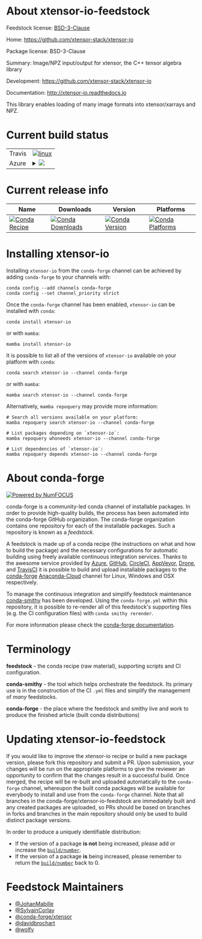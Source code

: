 About xtensor-io-feedstock
==========================

Feedstock license: [BSD-3-Clause](https://github.com/conda-forge/xtensor-io-feedstock/blob/main/LICENSE.txt)

Home: https://github.com/xtensor-stack/xtensor-io

Package license: BSD-3-Clause

Summary: Image/NPZ input/output for xtensor, the C++ tensor algebra library

Development: https://github.com/xtensor-stack/xtensor-io

Documentation: http://xtensor-io.readthedocs.io

This library enables loading of many image formats into xtensor/xarrays and NPZ.

Current build status
====================


<table><tr>
    <td>Travis</td>
    <td>
      <a href="https://app.travis-ci.com/conda-forge/xtensor-io-feedstock">
        <img alt="linux" src="https://img.shields.io/travis/com/conda-forge/xtensor-io-feedstock/main.svg?label=Linux">
      </a>
    </td>
  </tr>
    
  <tr>
    <td>Azure</td>
    <td>
      <details>
        <summary>
          <a href="https://dev.azure.com/conda-forge/feedstock-builds/_build/latest?definitionId=2642&branchName=main">
            <img src="https://dev.azure.com/conda-forge/feedstock-builds/_apis/build/status/xtensor-io-feedstock?branchName=main">
          </a>
        </summary>
        <table>
          <thead><tr><th>Variant</th><th>Status</th></tr></thead>
          <tbody><tr>
              <td>linux_64</td>
              <td>
                <a href="https://dev.azure.com/conda-forge/feedstock-builds/_build/latest?definitionId=2642&branchName=main">
                  <img src="https://dev.azure.com/conda-forge/feedstock-builds/_apis/build/status/xtensor-io-feedstock?branchName=main&jobName=linux&configuration=linux%20linux_64_" alt="variant">
                </a>
              </td>
            </tr><tr>
              <td>linux_aarch64</td>
              <td>
                <a href="https://dev.azure.com/conda-forge/feedstock-builds/_build/latest?definitionId=2642&branchName=main">
                  <img src="https://dev.azure.com/conda-forge/feedstock-builds/_apis/build/status/xtensor-io-feedstock?branchName=main&jobName=linux&configuration=linux%20linux_aarch64_" alt="variant">
                </a>
              </td>
            </tr><tr>
              <td>linux_ppc64le</td>
              <td>
                <a href="https://dev.azure.com/conda-forge/feedstock-builds/_build/latest?definitionId=2642&branchName=main">
                  <img src="https://dev.azure.com/conda-forge/feedstock-builds/_apis/build/status/xtensor-io-feedstock?branchName=main&jobName=linux&configuration=linux%20linux_ppc64le_" alt="variant">
                </a>
              </td>
            </tr><tr>
              <td>osx_64</td>
              <td>
                <a href="https://dev.azure.com/conda-forge/feedstock-builds/_build/latest?definitionId=2642&branchName=main">
                  <img src="https://dev.azure.com/conda-forge/feedstock-builds/_apis/build/status/xtensor-io-feedstock?branchName=main&jobName=osx&configuration=osx%20osx_64_" alt="variant">
                </a>
              </td>
            </tr><tr>
              <td>osx_arm64</td>
              <td>
                <a href="https://dev.azure.com/conda-forge/feedstock-builds/_build/latest?definitionId=2642&branchName=main">
                  <img src="https://dev.azure.com/conda-forge/feedstock-builds/_apis/build/status/xtensor-io-feedstock?branchName=main&jobName=osx&configuration=osx%20osx_arm64_" alt="variant">
                </a>
              </td>
            </tr><tr>
              <td>win_64</td>
              <td>
                <a href="https://dev.azure.com/conda-forge/feedstock-builds/_build/latest?definitionId=2642&branchName=main">
                  <img src="https://dev.azure.com/conda-forge/feedstock-builds/_apis/build/status/xtensor-io-feedstock?branchName=main&jobName=win&configuration=win%20win_64_" alt="variant">
                </a>
              </td>
            </tr>
          </tbody>
        </table>
      </details>
    </td>
  </tr>
</table>

Current release info
====================

| Name | Downloads | Version | Platforms |
| --- | --- | --- | --- |
| [![Conda Recipe](https://img.shields.io/badge/recipe-xtensor--io-green.svg)](https://anaconda.org/conda-forge/xtensor-io) | [![Conda Downloads](https://img.shields.io/conda/dn/conda-forge/xtensor-io.svg)](https://anaconda.org/conda-forge/xtensor-io) | [![Conda Version](https://img.shields.io/conda/vn/conda-forge/xtensor-io.svg)](https://anaconda.org/conda-forge/xtensor-io) | [![Conda Platforms](https://img.shields.io/conda/pn/conda-forge/xtensor-io.svg)](https://anaconda.org/conda-forge/xtensor-io) |

Installing xtensor-io
=====================

Installing `xtensor-io` from the `conda-forge` channel can be achieved by adding `conda-forge` to your channels with:

```
conda config --add channels conda-forge
conda config --set channel_priority strict
```

Once the `conda-forge` channel has been enabled, `xtensor-io` can be installed with `conda`:

```
conda install xtensor-io
```

or with `mamba`:

```
mamba install xtensor-io
```

It is possible to list all of the versions of `xtensor-io` available on your platform with `conda`:

```
conda search xtensor-io --channel conda-forge
```

or with `mamba`:

```
mamba search xtensor-io --channel conda-forge
```

Alternatively, `mamba repoquery` may provide more information:

```
# Search all versions available on your platform:
mamba repoquery search xtensor-io --channel conda-forge

# List packages depending on `xtensor-io`:
mamba repoquery whoneeds xtensor-io --channel conda-forge

# List dependencies of `xtensor-io`:
mamba repoquery depends xtensor-io --channel conda-forge
```


About conda-forge
=================

[![Powered by
NumFOCUS](https://img.shields.io/badge/powered%20by-NumFOCUS-orange.svg?style=flat&colorA=E1523D&colorB=007D8A)](https://numfocus.org)

conda-forge is a community-led conda channel of installable packages.
In order to provide high-quality builds, the process has been automated into the
conda-forge GitHub organization. The conda-forge organization contains one repository
for each of the installable packages. Such a repository is known as a *feedstock*.

A feedstock is made up of a conda recipe (the instructions on what and how to build
the package) and the necessary configurations for automatic building using freely
available continuous integration services. Thanks to the awesome service provided by
[Azure](https://azure.microsoft.com/en-us/services/devops/), [GitHub](https://github.com/),
[CircleCI](https://circleci.com/), [AppVeyor](https://www.appveyor.com/),
[Drone](https://cloud.drone.io/welcome), and [TravisCI](https://travis-ci.com/)
it is possible to build and upload installable packages to the
[conda-forge](https://anaconda.org/conda-forge) [Anaconda-Cloud](https://anaconda.org/)
channel for Linux, Windows and OSX respectively.

To manage the continuous integration and simplify feedstock maintenance
[conda-smithy](https://github.com/conda-forge/conda-smithy) has been developed.
Using the ``conda-forge.yml`` within this repository, it is possible to re-render all of
this feedstock's supporting files (e.g. the CI configuration files) with ``conda smithy rerender``.

For more information please check the [conda-forge documentation](https://conda-forge.org/docs/).

Terminology
===========

**feedstock** - the conda recipe (raw material), supporting scripts and CI configuration.

**conda-smithy** - the tool which helps orchestrate the feedstock.
                   Its primary use is in the construction of the CI ``.yml`` files
                   and simplify the management of *many* feedstocks.

**conda-forge** - the place where the feedstock and smithy live and work to
                  produce the finished article (built conda distributions)


Updating xtensor-io-feedstock
=============================

If you would like to improve the xtensor-io recipe or build a new
package version, please fork this repository and submit a PR. Upon submission,
your changes will be run on the appropriate platforms to give the reviewer an
opportunity to confirm that the changes result in a successful build. Once
merged, the recipe will be re-built and uploaded automatically to the
`conda-forge` channel, whereupon the built conda packages will be available for
everybody to install and use from the `conda-forge` channel.
Note that all branches in the conda-forge/xtensor-io-feedstock are
immediately built and any created packages are uploaded, so PRs should be based
on branches in forks and branches in the main repository should only be used to
build distinct package versions.

In order to produce a uniquely identifiable distribution:
 * If the version of a package **is not** being increased, please add or increase
   the [``build/number``](https://docs.conda.io/projects/conda-build/en/latest/resources/define-metadata.html#build-number-and-string).
 * If the version of a package **is** being increased, please remember to return
   the [``build/number``](https://docs.conda.io/projects/conda-build/en/latest/resources/define-metadata.html#build-number-and-string)
   back to 0.

Feedstock Maintainers
=====================

* [@JohanMabille](https://github.com/JohanMabille/)
* [@SylvainCorlay](https://github.com/SylvainCorlay/)
* [@conda-forge/xtensor](https://github.com/conda-forge/xtensor/)
* [@davidbrochart](https://github.com/davidbrochart/)
* [@wolfv](https://github.com/wolfv/)

